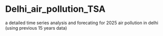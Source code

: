 # Delhi_air_pollution_TSA
a detailed time series analysis and forecating for 2025 air pollution in delhi (using previous 15 years data)
